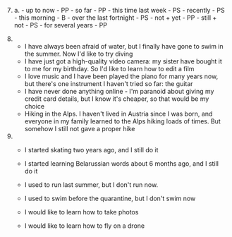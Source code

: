 7.
    a.
        - up to now - PP
        - so far - PP
        - this time last week - PS
        - recently - PS
        - this morning - B
        - over the last fortnight - PS
        - not + yet - PP
        - still + not - PS
        - for several years - PP

8.
    - I have always been afraid of water, but I finally have gone to swim in the summer. Now I'd like to try diving
    - I have just got a high-quality video camera: my sister have bought it to me for my birthday. So I'd like to learn how to edit a film
    - I love music and I have been played the piano for many years now, but there's one instrument I haven't tried so far: the guitar
    - I have never done anything online - I'm paranoid about giving my credit card details, but I know it's cheaper, so that would be my choice
    - Hiking in the Alps. I haven't lived in Austria since I was born, and everyone in my family learned to the Alps hiking loads of times. But somehow I still not gave a proper hike

9.
    - I started skating two years ago, and I still do it
    - I started learning Belarussian words about 6 months ago, and I still do it

    - I used to run last summer, but I don't run now.
    - I used to swim before the quarantine, but I don't swim now

    - I would like to learn how to take photos
    - I would like to learn how to fly on a drone